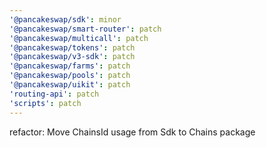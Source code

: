 ```yaml
---
'@pancakeswap/sdk': minor
'@pancakeswap/smart-router': patch
'@pancakeswap/multicall': patch
'@pancakeswap/tokens': patch
'@pancakeswap/v3-sdk': patch
'@pancakeswap/farms': patch
'@pancakeswap/pools': patch
'@pancakeswap/uikit': patch
'routing-api': patch
'scripts': patch
---
```


refactor: Move ChainsId usage from Sdk to Chains package
